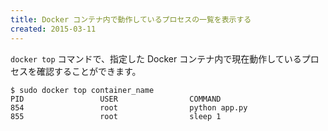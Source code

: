 ```yaml
---
title: Docker コンテナ内で動作しているプロセスの一覧を表示する
created: 2015-03-11
---
```


`docker top` コマンドで、指定した Docker コンテナ内で現在動作しているプロセスを確認することができます。

```
$ sudo docker top container_name
PID                 USER                COMMAND
854                 root                python app.py
855                 root                sleep 1
```

